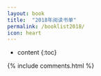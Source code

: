```yaml
---
layout: book
title:  "2018年阅读书单"
permalink: /booklist2018/
icon: heart
---
```


* content
{:toc}


<div class="grid">
    <!-- <div class="grid-item">
    </div> -->
</div>





<script src="{{ " /js/masonry.pkgd.min.js " | prepend: site.baseurl }}" charset="utf-8"></script>
<script src="{{ " /js/waterfall_2016.js " | prepend: site.baseurl }}" charset="utf-8"></script>

<!-- <h2 id="comments">Comments</h2> -->
{% include comments.html %}
